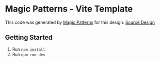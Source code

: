 # Magic Patterns - Vite Template

This code was generated by [Magic Patterns](https://magicpatterns.com) for this design: [Source Design](https://www.magicpatterns.com/c/aenpmer1jxn7w3hnidpboh)

## Getting Started

1. Run `npm install`
2. Run `npm run dev`
